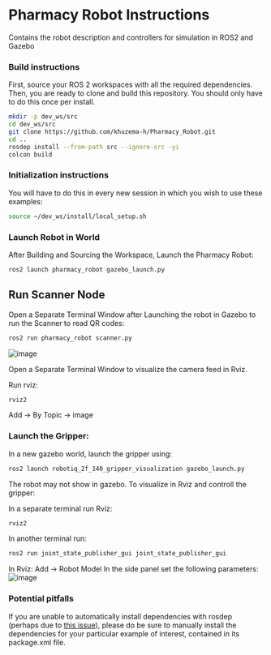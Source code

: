 # Pharmacy Robot Instructions
Contains the robot description and controllers for simulation in ROS2 and Gazebo

### Build instructions

First, source your ROS 2 workspaces with all the required dependencies.
Then, you are ready to clone and build this repository.
You should only have to do this once per install.

```sh
mkdir -p dev_ws/src
cd dev_ws/src
git clone https://github.com/khuzema-h/Pharmacy_Robot.git
cd ..
rosdep install --from-path src --ignore-src -yi
colcon build
```

### Initialization instructions

You will have to do this in every new session in which you wish to use these examples:

```sh
source ~/dev_ws/install/local_setup.sh
```

### Launch Robot in World

After Building and Sourcing the Workspace, Launch the Pharmacy Robot:

```sh
ros2 launch pharmacy_robot gazebo_launch.py
```
## Run Scanner Node

Open a Separate Terminal Window after Launching the robot in Gazebo to run the Scanner to read QR codes:

```sh
ros2 run pharmacy_robot scanner.py
```
![image](https://github.com/user-attachments/assets/ddaca3d2-5588-45ae-a0d4-5ac14c74bd46)

Open a Separate Terminal Window to visualize the camera feed in Rviz.

Run rviz:

```sh
rviz2
```
Add -> By Topic -> image


### Launch the Gripper:

In a new gazebo world, launch the gripper using: 

```sh
ros2 launch robotiq_2f_140_gripper_visualization gazebo_launch.py
```
The robot may not show in gazebo. To visualize in Rviz and controll the gripper:

In a separate terminal run Rviz:

```sh
rviz2
```
In another terminal run:

```sh
ros2 run joint_state_publisher_gui joint_state_publisher_gui
```
In Rviz:
Add -> Robot Model 
In the side panel set the following parameters:
![image](https://github.com/user-attachments/assets/d1e3c82f-75c8-4ae0-8d54-6e87151feda0)





### Potential pitfalls

If you are unable to automatically install dependencies with rosdep (perhaps due to [this issue](https://github.com/ros-infrastructure/rosdep/issues/733)), please do be sure to manually install the dependencies for your particular example of interest, contained in its package.xml file.
